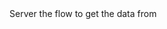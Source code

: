 <function name="GetAvgData" parent="CNetChan" type="classfunc">
	<description>
		<added version="0.7"></added>
	</description>
	<realm>Server</realm>
	<args>
		<arg name="flow" type="number">the flow to get the data from</arg>
	</args>
	<rets>
		<ret name="data" type="number"></ret>
	</rets>
</function>